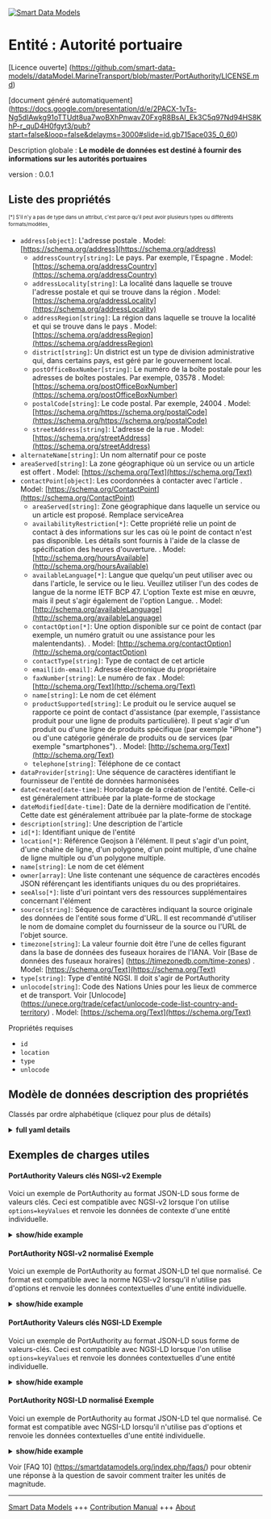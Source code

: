 <!-- 10-Header -->    
[![Smart Data Models](https://smartdatamodels.org/wp-content/uploads/2022/01/SmartDataModels_logo.png "Logo")](https://smartdatamodels.org)    
Entité : Autorité portuaire    
===========================<!-- /10-Header -->    
<!-- 15-License -->    
[Licence ouverte] (https://github.com/smart-data-models//dataModel.MarineTransport/blob/master/PortAuthority/LICENSE.md)    
[document généré automatiquement] (https://docs.google.com/presentation/d/e/2PACX-1vTs-Ng5dIAwkg91oTTUdt8ua7woBXhPnwavZ0FxgR8BsAI_Ek3C5q97Nd94HS8KhP-r_quD4H0fgyt3/pub?start=false&loop=false&delayms=3000#slide=id.gb715ace035_0_60)    
<!-- /15-License -->    
<!-- 20-Description -->    
Description globale : **Le modèle de données est destiné à fournir des informations sur les autorités portuaires**    
version : 0.0.1    
<!-- /20-Description -->    
<!-- 30-PropertiesList -->    
## Liste des propriétés    
<sup><sub>[*] S'il n'y a pas de type dans un attribut, c'est parce qu'il peut avoir plusieurs types ou différents formats/modèles</sub></sup>.    
- `address[object]`: L'adresse postale  . Model: [https://schema.org/address](https://schema.org/address)	- `addressCountry[string]`: Le pays. Par exemple, l'Espagne  . Model: [https://schema.org/addressCountry](https://schema.org/addressCountry)    
	- `addressLocality[string]`: La localité dans laquelle se trouve l'adresse postale et qui se trouve dans la région  . Model: [https://schema.org/addressLocality](https://schema.org/addressLocality)    
	- `addressRegion[string]`: La région dans laquelle se trouve la localité et qui se trouve dans le pays  . Model: [https://schema.org/addressRegion](https://schema.org/addressRegion)    
	- `district[string]`: Un district est un type de division administrative qui, dans certains pays, est géré par le gouvernement local.      
	- `postOfficeBoxNumber[string]`: Le numéro de la boîte postale pour les adresses de boîtes postales. Par exemple, 03578  . Model: [https://schema.org/postOfficeBoxNumber](https://schema.org/postOfficeBoxNumber)    
	- `postalCode[string]`: Le code postal. Par exemple, 24004  . Model: [https://schema.org/https://schema.org/postalCode](https://schema.org/https://schema.org/postalCode)    
	- `streetAddress[string]`: L'adresse de la rue  . Model: [https://schema.org/streetAddress](https://schema.org/streetAddress)    
- `alternateName[string]`: Un nom alternatif pour ce poste  - `areaServed[string]`: La zone géographique où un service ou un article est offert  . Model: [https://schema.org/Text](https://schema.org/Text)- `contactPoint[object]`: Les coordonnées à contacter avec l'article  . Model: [https://schema.org/ContactPoint](https://schema.org/ContactPoint)	- `areaServed[string]`: Zone géographique dans laquelle un service ou un article est proposé. Remplace serviceArea      
	- `availabilityRestriction[*]`: Cette propriété relie un point de contact à des informations sur les cas où le point de contact n'est pas disponible. Les détails sont fournis à l'aide de la classe de spécification des heures d'ouverture.  . Model: [http://schema.org/hoursAvailable](http://schema.org/hoursAvailable)    
	- `availableLanguage[*]`: Langue que quelqu'un peut utiliser avec ou dans l'article, le service ou le lieu. Veuillez utiliser l'un des codes de langue de la norme IETF BCP 47. L'option Texte est mise en œuvre, mais il peut s'agir également de l'option Langue.  . Model: [http://schema.org/availableLanguage](http://schema.org/availableLanguage)    
	- `contactOption[*]`: Une option disponible sur ce point de contact (par exemple, un numéro gratuit ou une assistance pour les malentendants).  . Model: [http://schema.org/contactOption](http://schema.org/contactOption)    
	- `contactType[string]`: Type de contact de cet article      
	- `email[idn-email]`: Adresse électronique du propriétaire      
	- `faxNumber[string]`: Le numéro de fax  . Model: [http://schema.org/Text](http://schema.org/Text)    
	- `name[string]`: Le nom de cet élément      
	- `productSupported[string]`: Le produit ou le service auquel se rapporte ce point de contact d'assistance (par exemple, l'assistance produit pour une ligne de produits particulière). Il peut s'agir d'un produit ou d'une ligne de produits spécifique (par exemple "iPhone") ou d'une catégorie générale de produits ou de services (par exemple "smartphones").  . Model: [http://schema.org/Text](http://schema.org/Text)    
	- `telephone[string]`: Téléphone de ce contact      
- `dataProvider[string]`: Une séquence de caractères identifiant le fournisseur de l'entité de données harmonisées  - `dateCreated[date-time]`: Horodatage de la création de l'entité. Celle-ci est généralement attribuée par la plate-forme de stockage  - `dateModified[date-time]`: Date de la dernière modification de l'entité. Cette date est généralement attribuée par la plate-forme de stockage  - `description[string]`: Une description de l'article  - `id[*]`: Identifiant unique de l'entité  - `location[*]`: Référence Geojson à l'élément. Il peut s'agir d'un point, d'une chaîne de ligne, d'un polygone, d'un point multiple, d'une chaîne de ligne multiple ou d'un polygone multiple.  - `name[string]`: Le nom de cet élément  - `owner[array]`: Une liste contenant une séquence de caractères encodés JSON référençant les identifiants uniques du ou des propriétaires.  - `seeAlso[*]`: liste d'uri pointant vers des ressources supplémentaires concernant l'élément  - `source[string]`: Séquence de caractères indiquant la source originale des données de l'entité sous forme d'URL. Il est recommandé d'utiliser le nom de domaine complet du fournisseur de la source ou l'URL de l'objet source.  - `timezone[string]`: La valeur fournie doit être l'une de celles figurant dans la base de données des fuseaux horaires de l'IANA. Voir [Base de données des fuseaux horaires] (https://timezonedb.com/time-zones)  . Model: [https://schema.org/Text](https://schema.org/Text)- `type[string]`: Type d'entité NGSI. Il doit s'agir de PortAuthority  - `unlocode[string]`: Code des Nations Unies pour les lieux de commerce et de transport. Voir [Unlocode] (https://unece.org/trade/cefact/unlocode-code-list-country-and-territory)  . Model: [https://schema.org/Text](https://schema.org/Text)<!-- /30-PropertiesList -->    
<!-- 35-RequiredProperties -->    
Propriétés requises    
- `id`  - `location`  - `type`  - `unlocode`  <!-- /35-RequiredProperties -->    
<!-- 40-RequiredProperties -->    
<!-- /40-RequiredProperties -->    
<!-- 50-DataModelHeader -->    
## Modèle de données description des propriétés    
Classés par ordre alphabétique (cliquez pour plus de détails)    
<!-- /50-DataModelHeader -->    
<!-- 60-ModelYaml -->    
<details><summary><strong>full yaml details</strong></summary>      
```yaml    
PortAuthority:      
  description: The data model is intended to provide information about Port Authorities      
  properties:      
    address:      
      description: The mailing address      
      properties:      
        addressCountry:      
          description: 'The country. For example, Spain'      
          type: string      
          x-ngsi:      
            model: https://schema.org/addressCountry      
            type: Property      
        addressLocality:      
          description: 'The locality in which the street address is, and which is in the region'      
          type: string      
          x-ngsi:      
            model: https://schema.org/addressLocality      
            type: Property      
        addressRegion:      
          description: 'The region in which the locality is, and which is in the country'      
          type: string      
          x-ngsi:      
            model: https://schema.org/addressRegion      
            type: Property      
        district:      
          description: 'A district is a type of administrative division that, in some countries, is managed by the local government'      
          type: string      
          x-ngsi:      
            type: Property      
        postOfficeBoxNumber:      
          description: 'The post office box number for PO box addresses. For example, 03578'      
          type: string      
          x-ngsi:      
            model: https://schema.org/postOfficeBoxNumber      
            type: Property      
        postalCode:      
          description: 'The postal code. For example, 24004'      
          type: string      
          x-ngsi:      
            model: https://schema.org/https://schema.org/postalCode      
            type: Property      
        streetAddress:      
          description: The street address      
          type: string      
          x-ngsi:      
            model: https://schema.org/streetAddress      
            type: Property      
        streetNr:      
          description: Number identifying a specific property on a public street      
          type: string      
          x-ngsi:      
            type: Property      
      type: object      
      x-ngsi:      
        model: https://schema.org/address      
        type: Property      
    alternateName:      
      description: An alternative name for this item      
      type: string      
      x-ngsi:      
        type: Property      
    areaServed:      
      description: The geographic area where a service or offered item is provided      
      type: string      
      x-ngsi:      
        model: https://schema.org/Text      
        type: Property      
    contactPoint:      
      description: The details to contact with the item      
      properties:      
        areaServed:      
          description: The geographic area where a service or offered item is provided. Supersedes serviceArea      
          type: string      
          x-ngsi:      
            type: Property      
        availabilityRestriction:      
          anyOf:      
            - description: Array of identifiers format of any NGSI entity      
              items:      
                maxLength: 256      
                minLength: 1      
                pattern: ^[\w\-\.\{\}\$\+\*\[\]`|~^@!,:\\]+$      
                type: string      
              type: array      
              x-ngsi:      
                type: Property      
            - description: Array of identifiers format of any NGSI entity      
              items:      
                format: uri      
                type: string      
              type: array      
              x-ngsi:      
                type: Property      
          description: This property links a contact point to information about when the contact point is not available. The details are provided using the Opening Hours Specification class      
          x-ngsi:      
            model: http://schema.org/hoursAvailable      
            type: Relationship      
        availableLanguage:      
          anyOf:      
            - anyOf:      
                - type: string      
                - items:      
                    type: string      
                  type: array      
          description: 'A language someone may use with or at the item, service or place. Please use one of the language codes from the IETF BCP 47 standard. It is implemented the Text option but it could be also Language'      
          x-ngsi:      
            model: http://schema.org/availableLanguage      
            type: Property      
        contactOption:      
          anyOf:      
            - type: string      
            - items:      
                type: string      
              type: array      
          description: An option available on this contact point (e.g. a toll-free number or support for hearing-impaired callers)      
          x-ngsi:      
            model: http://schema.org/contactOption      
            type: Property      
        contactType:      
          description: Contact type of this item      
          type: string      
          x-ngsi:      
            type: Property      
        email:      
          description: Email address of owner      
          format: idn-email      
          type: string      
          x-ngsi:      
            type: Property      
        faxNumber:      
          description: The fax number      
          type: string      
          x-ngsi:      
            model: http://schema.org/Text      
            type: Property      
        name:      
          description: The name of this item      
          type: string      
          x-ngsi:      
            type: Property      
        productSupported:      
          description: The product or service this support contact point is related to (such as product support for a particular product line). This can be a specific product or product line (e.g. 'iPhone') or a general category of products or services (e.g. 'smartphones')      
          type: string      
          x-ngsi:      
            model: http://schema.org/Text      
            type: Property      
        telephone:      
          description: Telephone of this contact      
          type: string      
          x-ngsi:      
            type: Property      
        url:      
          description: URL which provides a description or further information about this item      
          format: uri      
          type: string      
          x-ngsi:      
            type: Property      
      type: object      
      x-ngsi:      
        model: https://schema.org/ContactPoint      
        type: Property      
    dataProvider:      
      description: A sequence of characters identifying the provider of the harmonised data entity      
      type: string      
      x-ngsi:      
        type: Property      
    dateCreated:      
      description: Entity creation timestamp. This will usually be allocated by the storage platform      
      format: date-time      
      type: string      
      x-ngsi:      
        type: Property      
    dateModified:      
      description: Timestamp of the last modification of the entity. This will usually be allocated by the storage platform      
      format: date-time      
      type: string      
      x-ngsi:      
        type: Property      
    description:      
      description: A description of this item      
      type: string      
      x-ngsi:      
        type: Property      
    id:      
      anyOf:      
        - description: Identifier format of any NGSI entity      
          maxLength: 256      
          minLength: 1      
          pattern: ^[\w\-\.\{\}\$\+\*\[\]`|~^@!,:\\]+$      
          type: string      
          x-ngsi:      
            type: Property      
        - description: Identifier format of any NGSI entity      
          format: uri      
          type: string      
          x-ngsi:      
            type: Property      
      description: Unique identifier of the entity      
      x-ngsi:      
        type: Property      
    location:      
      description: 'Geojson reference to the item. It can be Point, LineString, Polygon, MultiPoint, MultiLineString or MultiPolygon'      
      oneOf:      
        - description: Geojson reference to the item. Point      
          properties:      
            bbox:      
              items:      
                type: number      
              minItems: 4      
              type: array      
            coordinates:      
              items:      
                type: number      
              minItems: 2      
              type: array      
            type:      
              enum:      
                - Point      
              type: string      
          required:      
            - type      
            - coordinates      
          title: GeoJSON Point      
          type: object      
          x-ngsi:      
            type: GeoProperty      
        - description: Geojson reference to the item. LineString      
          properties:      
            bbox:      
              items:      
                type: number      
              minItems: 4      
              type: array      
            coordinates:      
              items:      
                items:      
                  type: number      
                minItems: 2      
                type: array      
              minItems: 2      
              type: array      
            type:      
              enum:      
                - LineString      
              type: string      
          required:      
            - type      
            - coordinates      
          title: GeoJSON LineString      
          type: object      
          x-ngsi:      
            type: GeoProperty      
        - description: Geojson reference to the item. Polygon      
          properties:      
            bbox:      
              items:      
                type: number      
              minItems: 4      
              type: array      
            coordinates:      
              items:      
                items:      
                  items:      
                    type: number      
                  minItems: 2      
                  type: array      
                minItems: 4      
                type: array      
              type: array      
            type:      
              enum:      
                - Polygon      
              type: string      
          required:      
            - type      
            - coordinates      
          title: GeoJSON Polygon      
          type: object      
          x-ngsi:      
            type: GeoProperty      
        - description: Geojson reference to the item. MultiPoint      
          properties:      
            bbox:      
              items:      
                type: number      
              minItems: 4      
              type: array      
            coordinates:      
              items:      
                items:      
                  type: number      
                minItems: 2      
                type: array      
              type: array      
            type:      
              enum:      
                - MultiPoint      
              type: string      
          required:      
            - type      
            - coordinates      
          title: GeoJSON MultiPoint      
          type: object      
          x-ngsi:      
            type: GeoProperty      
        - description: Geojson reference to the item. MultiLineString      
          properties:      
            bbox:      
              items:      
                type: number      
              minItems: 4      
              type: array      
            coordinates:      
              items:      
                items:      
                  items:      
                    type: number      
                  minItems: 2      
                  type: array      
                minItems: 2      
                type: array      
              type: array      
            type:      
              enum:      
                - MultiLineString      
              type: string      
          required:      
            - type      
            - coordinates      
          title: GeoJSON MultiLineString      
          type: object      
          x-ngsi:      
            type: GeoProperty      
        - description: Geojson reference to the item. MultiLineString      
          properties:      
            bbox:      
              items:      
                type: number      
              minItems: 4      
              type: array      
            coordinates:      
              items:      
                items:      
                  items:      
                    items:      
                      type: number      
                    minItems: 2      
                    type: array      
                  minItems: 4      
                  type: array      
                type: array      
              type: array      
            type:      
              enum:      
                - MultiPolygon      
              type: string      
          required:      
            - type      
            - coordinates      
          title: GeoJSON MultiPolygon      
          type: object      
          x-ngsi:      
            type: GeoProperty      
      x-ngsi:      
        type: GeoProperty      
    name:      
      description: The name of this item      
      type: string      
      x-ngsi:      
        type: Property      
    owner:      
      description: A List containing a JSON encoded sequence of characters referencing the unique Ids of the owner(s)      
      items:      
        anyOf:      
          - description: Identifier format of any NGSI entity      
            maxLength: 256      
            minLength: 1      
            pattern: ^[\w\-\.\{\}\$\+\*\[\]`|~^@!,:\\]+$      
            type: string      
            x-ngsi:      
              type: Property      
          - description: Identifier format of any NGSI entity      
            format: uri      
            type: string      
            x-ngsi:      
              type: Property      
        description: Unique identifier of the entity      
        x-ngsi:      
          type: Property      
      type: array      
      x-ngsi:      
        type: Property      
    seeAlso:      
      description: list of uri pointing to additional resources about the item      
      oneOf:      
        - items:      
            format: uri      
            type: string      
          minItems: 1      
          type: array      
        - format: uri      
          type: string      
      x-ngsi:      
        type: Property      
    source:      
      description: 'A sequence of characters giving the original source of the entity data as a URL. Recommended to be the fully qualified domain name of the source provider, or the URL to the source object'      
      type: string      
      x-ngsi:      
        type: Property      
    timezone:      
      description: 'The value provided should be among those listed in the IANA Time Zone Database. See [Time Zone Database](https://timezonedb.com/time-zones)'      
      type: string      
      x-ngsi:      
        model: https://schema.org/Text      
        type: Property      
    type:      
      description: NGSI Entity type. It has to be PortAuthority      
      enum:      
        - PortAuthority      
      type: string      
      x-ngsi:      
        type: Property      
    unlocode:      
      description: 'United Nations Code for Trade and Transport Locations. See [Unlocode](https://unece.org/trade/cefact/unlocode-code-list-country-and-territory)'      
      type: string      
      x-ngsi:      
        model: https://schema.org/Text      
        type: Property      
  required:      
    - id      
    - type      
    - location      
    - unlocode      
  type: object      
  x-derived-from: ""      
  x-disclaimer: 'Redistribution and use in source and binary forms, with or without modification, are permitted  provided that the license conditions are met. Copyleft (c) 2022 Contributors to Smart Data Models Program'      
  x-license-url: https://github.com/smart-data-models/dataModel.MarineTransport/blob/master/PortAuthority/LICENSE.md      
  x-model-schema: https://smart-data-models.github.io/dataModel.Ports/PortAuthority/schema.json      
  x-model-tags: ""      
  x-version: 0.0.1      
```    
</details>      
<!-- /60-ModelYaml -->    
<!-- 70-MiddleNotes -->    
<!-- /70-MiddleNotes -->    
<!-- 80-Examples -->    
## Exemples de charges utiles    
#### PortAuthority Valeurs clés NGSI-v2 Exemple    
Voici un exemple de PortAuthority au format JSON-LD sous forme de valeurs clés. Ceci est compatible avec NGSI-v2 lorsque l'on utilise `options=keyValues` et renvoie les données de contexte d'une entité individuelle.    
<details><summary><strong>show/hide example</strong></summary>      
```json  
{  
  "id": "urn:mrn:amura:port-authority:UNLOCODE",  
  "type": "PortAuthority",  
  "location": {  
    "type": "Point",  
    "coordinates": [  
      -0.3048254137983776,  
      39.431348987126704  
    ]  
  },  
  "name": "Port Authoriy name",  
  "unlocode": "Unlocode",  
  "description": "Port Authoriy description",  
  "timezone": "Europe/London",  
  "address": {  
    "streetAddress": "Avda. Example",  
    "addressCountry": "ES",  
    "addressLocality": "Locality",  
    "postalCode": "1234"  
  },  
  "contactPoint": {  
    "telephone": "+34 12 34 56 78",  
    "email": "example@portauthority.com",  
    "availableLanguage": [  
      "en-EN",  
      "es-ES"  
    ],  
    "faxNumber": "12 345 67 89",  
    "name": "Port Authoriy name",  
    "url": "https://URL"  
  }  
}  
```  
</details>    
#### PortAuthority NGSI-v2 normalisé Exemple    
Voici un exemple de PortAuthority au format JSON-LD tel que normalisé. Ce format est compatible avec la norme NGSI-v2 lorsqu'il n'utilise pas d'options et renvoie les données contextuelles d'une entité individuelle.    
<details><summary><strong>show/hide example</strong></summary>      
```json  
{  
  "id": "urn:mrn:amura:port-authority:UNLOCODE",  
  "type": "PortAuthority",  
  "location": {  
    "type": "geo:json",  
    "value": {  
      "type": "Point",  
      "coordinates": [  
        -0.3048254137983776,  
        39.431348987126704  
      ]  
    }  
  },  
  "name": {  
    "type": "Text",  
    "value": "Port Authoriy name"  
  },  
  "unlocode": {  
    "type": "Text",  
    "value": "Unlocode"  
  },  
  "description": {  
    "type": "Text",  
    "value": "Port Authoriy description"  
  },  
  "timezone": {  
    "type": "Text",  
    "value": "Europe/London"  
  },  
  "address": {  
    "type": "StructuredValue",  
    "value": {  
      "streetAddress": "Avda. Example",  
      "addressCountry": "ES",  
      "addressLocality": "Locality",  
      "postalCode": "1234"  
    }  
  },  
  "contactPoint": {  
    "type": "StructuredValue",  
    "value": {  
      "telephone": "+34 12 34 56 78",  
      "email": "example@port.com",  
      "availableLanguage": [  
        "en-EN",  
        "es-ES"  
      ],  
      "faxNumber": "12 345 67 89",  
      "name": "Portname",  
      "url": "https://URL"  
    }  
  }  
}  
```  
</details>    
#### PortAuthority Valeurs clés NGSI-LD Exemple    
Voici un exemple de PortAuthority au format JSON-LD sous forme de valeurs-clés. Ceci est compatible avec NGSI-LD lorsque l'on utilise `options=keyValues` et renvoie les données contextuelles d'une entité individuelle.    
<details><summary><strong>show/hide example</strong></summary>      
```json  
{  
  "id": "urn:mrn:amura:port-authority:UNLOCODE",  
  "type": "PortAuthority",  
  "location": {  
    "type": "Point",  
    "coordinates": [  
      -0.3048254137983776,  
      39.431348987126704  
    ]  
  },  
  "name": "Port Authoriy name",  
  "unlocode": "Unlocode",  
  "description": "Port Authoriy description",  
  "timezone": "Europe/London",  
  "address": {  
    "streetAddress": "Avda. Example",  
    "addressCountry": "ES",  
    "addressLocality": "Locality",  
    "postalCode": "1234"  
  },  
  "contactPoint": {  
    "telephone": "+34 12 34 56 78",  
    "email": "example@portauthority.com",  
    "availableLanguage": [  
      "en-EN",  
      "es-ES"  
    ],  
    "faxNumber": "12 345 67 89",  
    "name": "Port Authoriy name",  
    "url": "https://URL"  
  },  
  "@context": [  
    "https://raw.githubusercontent.com/smart-data-models/dataModel.MarineTransport/master/context.jsonld",  
    "https://gitlab.com/hiades/fiware/smart-data-models/-/raw/main/context.jsonld"  
  ]  
}  
```  
</details>    
#### PortAuthority NGSI-LD normalisé Exemple    
Voici un exemple de PortAuthority au format JSON-LD tel que normalisé. Ce format est compatible avec NGSI-LD lorsqu'il n'utilise pas d'options et renvoie les données contextuelles d'une entité individuelle.    
<details><summary><strong>show/hide example</strong></summary>      
```json  
{  
  "id": "urn:mrn:amura:port-authority:UNLOCODE",  
  "type": "PortAuthority",  
  "location": {  
      "type": "GeoProperty",  
      "value": {  
          "type": "Point",  
          "coordinates": [  
              -0.3048254137983776,  
              39.431348987126704  
          ]  
      }  
  },  
  "name": {  
    "type": "Property",  
    "value": "Port Authoriy name"  
  },  
  "unlocode": {  
    "type": "Property",  
    "value": "Unlocode"  
  },  
  "description": {  
    "type": "Property",  
    "value": "Port Authoriy description"  
  },  
  "timezone": {  
    "type": "Property",  
    "value": "Europe/London"  
  },  
  "address": {  
    "type": "Property",  
    "value": {  
      "streetAddress": "Avda. Example",  
      "addressCountry": "ES",  
      "addressLocality": "Locality",  
      "postalCode": "1234"  
    }  
  },  
  "contactPoint": {  
    "type": "Property",  
    "value": {  
      "telephone": "+34 12 34 56 78",  
      "email": "example@port.com",  
      "availableLanguage": [  
        "en-EN",  
        "es-ES"  
      ],  
      "faxNumber": "12 345 67 89",  
      "name": "Portname",  
      "url": "https://URL"  
    }  
  },  
  "@context": [  
    "https://raw.githubusercontent.com/smart-data-models/dataModel.MarineTransport/master/context.jsonld",  
    "https://gitlab.com/hiades/fiware/smart-data-models/-/raw/main/context.jsonld"  
  ]  
}  
```  
</details><!-- /80-Examples -->    
<!-- 90-FooterNotes -->    
<!-- /90-FooterNotes -->    
<!-- 95-Units -->    
Voir [FAQ 10] (https://smartdatamodels.org/index.php/faqs/) pour obtenir une réponse à la question de savoir comment traiter les unités de magnitude.    
<!-- /95-Units -->    
<!-- 97-LastFooter -->    
---    
[Smart Data Models](https://smartdatamodels.org) +++ [Contribution Manual](https://bit.ly/contribution_manual) +++ [About](https://bit.ly/Introduction_SDM)<!-- /97-LastFooter -->    
